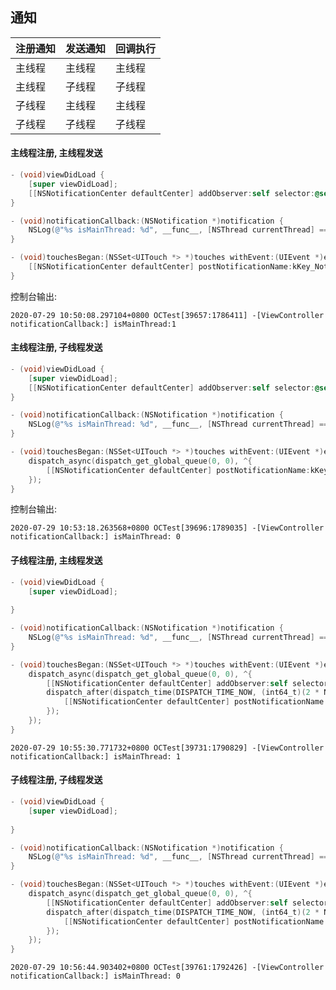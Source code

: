 ## 通知

| 注册通知 | 发送通知 | 回调执行 |
| -------- | -------- | -------- |
| 主线程   | 主线程   | 主线程   |
| 主线程   | 子线程   | 子线程   |
| 子线程   | 主线程   | 主线程   |
| 子线程   | 子线程   | 子线程   |

#### 主线程注册, 主线程发送

```objective-c
- (void)viewDidLoad {
    [super viewDidLoad];
    [[NSNotificationCenter defaultCenter] addObserver:self selector:@selector(notificationCallback:) name:kKey_Notification1 object:nil];
}

- (void)notificationCallback:(NSNotification *)notification {
    NSLog(@"%s isMainThread: %d", __func__, [NSThread currentThread] == [NSThread mainThread]);
}

- (void)touchesBegan:(NSSet<UITouch *> *)touches withEvent:(UIEvent *)event {
    [[NSNotificationCenter defaultCenter] postNotificationName:kKey_Notification1 object:nil];
}

```

控制台输出:

`2020-07-29 10:50:08.297104+0800 OCTest[39657:1786411] -[ViewController notificationCallback:] isMainThread:1`

#### 主线程注册, 子线程发送

```objective-c
- (void)viewDidLoad {
    [super viewDidLoad];
    [[NSNotificationCenter defaultCenter] addObserver:self selector:@selector(notificationCallback:) name:kKey_Notification1 object:nil];
}

- (void)notificationCallback:(NSNotification *)notification {
    NSLog(@"%s isMainThread: %d", __func__, [NSThread currentThread] == [NSThread mainThread]);
}

- (void)touchesBegan:(NSSet<UITouch *> *)touches withEvent:(UIEvent *)event {
    dispatch_async(dispatch_get_global_queue(0, 0), ^{
        [[NSNotificationCenter defaultCenter] postNotificationName:kKey_Notification1 object:nil];
    });
}
```

控制台输出:

`2020-07-29 10:53:18.263568+0800 OCTest[39696:1789035] -[ViewController notificationCallback:] isMainThread: 0`

#### 子线程注册, 主线程发送

```objective-c
- (void)viewDidLoad {
    [super viewDidLoad];
    
}

- (void)notificationCallback:(NSNotification *)notification {
    NSLog(@"%s isMainThread: %d", __func__, [NSThread currentThread] == [NSThread mainThread]);
}

- (void)touchesBegan:(NSSet<UITouch *> *)touches withEvent:(UIEvent *)event {
    dispatch_async(dispatch_get_global_queue(0, 0), ^{
        [[NSNotificationCenter defaultCenter] addObserver:self selector:@selector(notificationCallback:) name:kKey_Notification1 object:nil];
        dispatch_after(dispatch_time(DISPATCH_TIME_NOW, (int64_t)(2 * NSEC_PER_SEC)), dispatch_get_main_queue(), ^{
            [[NSNotificationCenter defaultCenter] postNotificationName:kKey_Notification1 object:nil];
        });
    });
}
```

`2020-07-29 10:55:30.771732+0800 OCTest[39731:1790829] -[ViewController notificationCallback:] isMainThread: 1`

#### 子线程注册, 子线程发送

```objective-c
- (void)viewDidLoad {
    [super viewDidLoad];
    
}

- (void)notificationCallback:(NSNotification *)notification {
    NSLog(@"%s isMainThread: %d", __func__, [NSThread currentThread] == [NSThread mainThread]);
}

- (void)touchesBegan:(NSSet<UITouch *> *)touches withEvent:(UIEvent *)event {
    dispatch_async(dispatch_get_global_queue(0, 0), ^{
        [[NSNotificationCenter defaultCenter] addObserver:self selector:@selector(notificationCallback:) name:kKey_Notification1 object:nil];
        dispatch_after(dispatch_time(DISPATCH_TIME_NOW, (int64_t)(2 * NSEC_PER_SEC)), dispatch_get_global_queue(0, 0), ^{
            [[NSNotificationCenter defaultCenter] postNotificationName:kKey_Notification1 object:nil];
        });
    });
}
```

`2020-07-29 10:56:44.903402+0800 OCTest[39761:1792426] -[ViewController notificationCallback:] isMainThread: 0`